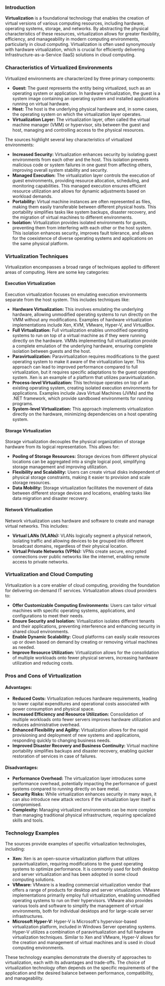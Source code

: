 ### Introduction

**Virtualization** is a foundational technology that enables the creation of virtual versions of various computing resources, including hardware, operating systems, storage, and networks. By abstracting the physical characteristics of these resources, virtualization allows for greater flexibility, efficiency, and manageability in modern computing environments, particularly in cloud computing. Virtualization is often used synonymously with hardware virtualization, which is crucial for efficiently delivering Infrastructure-as-a-Service (IaaS) solutions in cloud computing.

### Characteristics of Virtualized Environments

Virtualized environments are characterized by three primary components:

- **Guest:** The guest represents the entity being virtualized, such as an operating system or application. In hardware virtualization, the guest is a system image containing an operating system and installed applications running on virtual hardware.
- **Host:** The host is the underlying physical hardware and, in some cases, the operating system on which the virtualization layer operates.
- **Virtualization Layer:** The virtualization layer, often called the virtual machine manager (VMM) or hypervisor, sits between the guest and host, managing and controlling access to the physical resources.

The sources highlight several key characteristics of virtualized environments:

- **Increased Security:** Virtualization enhances security by isolating guest environments from each other and the host. This isolation prevents malicious code or system failures in one guest from affecting others, improving overall system stability and security.
- **Managed Execution:** The virtualization layer controls the execution of guest environments, providing resource allocation, scheduling, and monitoring capabilities. This managed execution ensures efficient resource utilization and allows for dynamic adjustments based on workload demands.
- **Portability:** Virtual machine instances are often represented as files, making them easily transferable between different physical hosts. This portability simplifies tasks like system backups, disaster recovery, and the migration of virtual machines to different environments.
- **Isolation:** Virtualization provides isolated environments for guests, preventing them from interfering with each other or the host system. This isolation enhances security, improves fault tolerance, and allows for the coexistence of diverse operating systems and applications on the same physical platform.

### Virtualization Techniques

Virtualization encompasses a broad range of techniques applied to different areas of computing. Here are some key categories:

#### Execution Virtualization

Execution virtualization focuses on emulating execution environments separate from the host system. This includes techniques like:

- **Hardware Virtualization:** This involves emulating the underlying hardware, allowing unmodified operating systems to run directly on the VMM without any modifications. Examples of hardware virtualization implementations include Xen, KVM, VMware, Hyper-V, and VirtualBox.
- **Full Virtualization:** Full virtualization enables unmodified operating systems to run on top of a virtual machine as if they were running directly on the hardware. VMMs implementing full virtualization provide a complete emulation of the underlying hardware, ensuring complete isolation between guests and the host.
- **Paravirtualization:** Paravirtualization requires modifications to the guest operating system to make it aware of the virtualization layer. This approach can lead to improved performance compared to full virtualization, but it requires specific adaptations to the guest operating system. Xen is an example of a platform that utilizes paravirtualization.
- **Process-level Virtualization:** This technique operates on top of an existing operating system, creating isolated execution environments for applications. Examples include Java Virtual Machines (JVMs) and the .NET framework, which provide sandboxed environments for running programs.
- **System-level Virtualization:** This approach implements virtualization directly on the hardware, minimizing dependencies on a host operating system.

#### Storage Virtualization

Storage virtualization decouples the physical organization of storage hardware from its logical representation. This allows for:

- **Pooling of Storage Resources:** Storage devices from different physical locations can be aggregated into a single logical pool, simplifying storage management and improving utilization.
- **Flexibility and Scalability:** Users can create virtual disks independent of physical storage constraints, making it easier to provision and scale storage resources.
- **Data Mobility:** Storage virtualization facilitates the movement of data between different storage devices and locations, enabling tasks like data migration and disaster recovery.

#### Network Virtualization

Network virtualization uses hardware and software to create and manage virtual networks. This includes:

- **Virtual LANs (VLANs):** VLANs logically segment a physical network, isolating traffic and allowing devices to be grouped into different broadcast domains, regardless of their physical location.
- **Virtual Private Networks (VPNs):** VPNs create secure, encrypted connections over public networks like the internet, enabling remote access to private networks.

### Virtualization and Cloud Computing

Virtualization is a core enabler of cloud computing, providing the foundation for delivering on-demand IT services. Virtualization allows cloud providers to:

- **Offer Customizable Computing Environments:** Users can tailor virtual machines with specific operating systems, applications, and configurations to meet their needs.
- **Ensure Security and Isolation:** Virtualization isolates different tenants and their applications, preventing interference and enhancing security in shared cloud environments.
- **Enable Dynamic Scalability:** Cloud platforms can easily scale resources up or down based on demand by creating or removing virtual machines as needed.
- **Improve Resource Utilization:** Virtualization allows for the consolidation of multiple workloads onto fewer physical servers, increasing hardware utilization and reducing costs.

### Pros and Cons of Virtualization

#### Advantages:

- **Reduced Costs:** Virtualization reduces hardware requirements, leading to lower capital expenditures and operational costs associated with power consumption and physical space.
- **Increased Efficiency and Resource Utilization:** Consolidation of multiple workloads onto fewer servers improves hardware utilization and reduces administrative overhead.
- **Enhanced Flexibility and Agility:** Virtualization allows for the rapid provisioning and deployment of new systems and applications, responding quickly to changing business needs.
- **Improved Disaster Recovery and Business Continuity:** Virtual machine portability simplifies backups and disaster recovery, enabling quicker restoration of services in case of failures.

#### Disadvantages:

- **Performance Overhead:** The virtualization layer introduces some performance overhead, potentially impacting the performance of guest systems compared to running directly on bare metal.
- **Security Risks:** While virtualization enhances security in many ways, it can also introduce new attack vectors if the virtualization layer itself is compromised.
- **Complexity:** Managing virtualized environments can be more complex than managing traditional physical infrastructure, requiring specialized skills and tools.

### Technology Examples

The sources provide examples of specific virtualization technologies, including:

- **Xen:** Xen is an open-source virtualization platform that utilizes paravirtualization, requiring modifications to the guest operating systems to optimize performance. It is commonly used for both desktop and server virtualization and has been adopted in some cloud computing solutions.
- **VMware:** VMware is a leading commercial virtualization vendor that offers a range of products for desktop and server virtualization. VMware implementations primarily employ full virtualization, enabling unmodified operating systems to run on their hypervisors. VMware also provides various tools and software to simplify the management of virtual environments, both for individual desktops and for large-scale server infrastructures.
- **Microsoft Hyper-V:** Hyper-V is Microsoft's hypervisor-based virtualization platform, included in Windows Server operating systems. Hyper-V utilizes a combination of paravirtualization and full hardware virtualization techniques. Similar to Xen and VMware, Hyper-V allows for the creation and management of virtual machines and is used in cloud computing environments.

These technology examples demonstrate the diversity of approaches to virtualization, each with its advantages and trade-offs. The choice of virtualization technology often depends on the specific requirements of the application and the desired balance between performance, compatibility, and manageability.